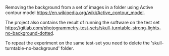 Removing the background from a set of images in a folder using Active contour model https://en.wikipedia.org/wiki/Active_contour_model.

The project also contains the result of running the software on the test set https://gitlab.com/photogrammetry-test-sets/skull-turntable-strong-lights-no-background-dotted.

To repeat the experiment on the same test-set you need to delete the 'skull-turntable-no-background' folder.
